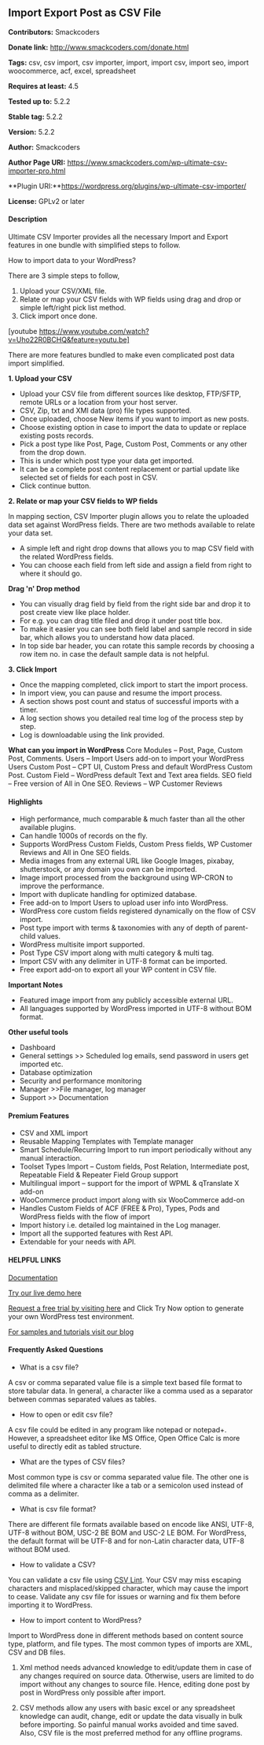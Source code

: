 ##  Import Export Post as CSV File ##

**Contributors:** Smackcoders

**Donate link:** http://www.smackcoders.com/donate.html

**Tags:** csv, csv import, csv importer, import, import csv, import seo, import woocommerce, acf, excel, spreadsheet

**Requires at least:** 4.5

**Tested up to:** 5.2.2

**Stable tag:** 5.2.2

**Version:** 5.2.2

**Author:** Smackcoders

**Author Page URI:** https://www.smackcoders.com/wp-ultimate-csv-importer-pro.html

**Plugin URI:**https://wordpress.org/plugins/wp-ultimate-csv-importer/

**License:** GPLv2 or later


#### Description ####

Ultimate CSV Importer provides all the necessary Import and Export features in one bundle with simplified steps to follow. 

How to import data to your WordPress?

There are 3 simple steps to follow, 

1. Upload your CSV/XML file.
2. Relate or map your CSV fields with WP fields using drag and drop or simple left/right pick list method.
3. Click import once done.

[youtube https://www.youtube.com/watch?v=Uho22R0BCHQ&feature=youtu.be]

There are more features bundled to make even complicated post data import simplified. 

**1. Upload your CSV**

* Upload your CSV file from different sources like desktop, FTP/SFTP, remote URLs or a location from your host server. 
* CSV, Zip, txt and XMl data (pro) file types supported. 
* Once uploaded, choose New items if you want to import as new posts. 
* Choose existing option in case to import the data to update or replace existing posts records. 
* Pick a post type like Post, Page, Custom Post, Comments or any other from the drop down.
* This is under which post type your data get imported.
* It can be a complete post content replacement or partial update like selected set of fields for each post in CSV.
* Click continue button.

**2. Relate or map your CSV fields to WP fields**

In mapping section, CSV Importer plugin allows you to relate the uploaded data set against WordPress fields. There are two methods available to relate your data set.

* A simple left and right drop downs that allows you to map CSV field with the related WordPress fields.
* You can choose each field from left side and assign a field from right to where it should go.

**Drag 'n' Drop method**

* You can visually drag field by field from the right side bar and drop it to post create view like place holder.
* For e.g. you can drag title filed and drop it under post title box. 
* To make it easier you can see both field label and sample record in side bar, which allows you to understand how data placed.
* In top side bar header, you can rotate this sample records by choosing a row item no. in case the default sample data is not helpful.

**3. Click Import**

* Once the mapping completed, click import to start the import process.
* In import view, you can pause and resume the import process.
* A section shows post count and status of successful imports with a timer.
* A log section shows you detailed real time log of the process step by step. 
* Log is downloadable using the link provided.

**What can you import in WordPress**
Core Modules – Post, Page, Custom Post, Comments.
Users – Import Users add-on to import your WordPress Users
Custom Post – CPT UI, Custom Press and default WordPress Custom Post.
Custom Field – WordPress default Text and Text area fields.
SEO field – Free version of All in One SEO.
Reviews – WP Customer Reviews

#### Highlights ####
* High performance, much comparable & much faster than all the other available plugins.
* Can handle 1000s of records on the fly.
* Supports WordPress Custom Fields, Custom Press fields, WP Customer Reviews and All in One SEO fields.
* Media images from any external URL like Google Images, pixabay, shutterstock, or any domain you own can be imported.
* Image import processed from the background using WP-CRON to improve the performance.
* Import with duplicate handling for optimized database.
* Free add-on to Import Users <link> to upload user info into WordPress.
* WordPress core custom fields registered dynamically on the flow of CSV import.
* Post type import with terms & taxonomies with any of depth of parent-child values.
* WordPress multisite import supported.
* Post Type CSV import along with multi category & multi tag.
* Import CSV with any delimiter in UTF-8 format can be imported.
* Free export add-on to export <link> all your WP content in CSV file.

**Important Notes**
* Featured image import from any publicly accessible external URL.
* All languages supported by WordPress imported in UTF-8 without BOM format.

**Other useful tools**
* Dashboard
* General settings >> Scheduled log emails, send password in users get imported etc.
* Database optimization
* Security and performance monitoring
* Manager >>File manager, log manager
* Support >> Documentation

#### Premium Features ####
* CSV and XML import
* Reusable Mapping Templates with Template manager
* Smart Schedule/Recurring Import to run import periodically without any manual interaction.
* Toolset Types Import – Custom fields, Post Relation, Intermediate post, Repeatable Field & Repeater Field Group support
* Multilingual import – support for the import of WPML & qTranslate X add-on
* WooCommerce product import along with six WooCommerce add-on
* Handles Custom Fields of ACF (FREE & Pro), Types, Pods and WordPress fields with the flow of import
* Import history i.e. detailed log maintained in the Log manager.
* Import all the supported features with Rest API.
* Extendable for your needs with API.


#### HELPFUL LINKS ####
[Documentation](https://www.smackcoders.com/documentation/ultimate-csv-importer-pro/how-to-import-csv?utm_source=web&utm_campaign=readme&utm_medium=wp_org)

[Try our live demo here](https://demo.smackcoders.com/wordpress/wp-admin/admin.php?page=sm-uci-dashboard)

[Request a free trial by visiting here](https://www.smackcoders.com/wp-ultimate-csv-importer-pro.html?utm_source=web&utm_campaign=readme&utm_medium=wp_org) and Click Try Now option to generate your own WordPress test environment.

[For samples and tutorials visit our blog](https://www.smackcoders.com/blog.html?utm_source=wp.org&utm_medium=plugin&utm_campaign=readme)

#### Frequently Asked Questions ####

* What is a csv file?

A csv or comma separated value file is a simple text based file format to store tabular data. In general, a character like a comma used as a separator between commas separated values as tables. 

* How to open or edit csv file?

A csv file could be edited in any program like notepad or notepad+. However, a spreadsheet editor like MS Office, Open Office Calc is more useful to directly edit as tabled structure.

* What are the types of CSV files?

Most common type is csv or comma separated value file. The other one is delimited file where a character like a tab or a semicolon used instead of comma as a delimiter.

* What is csv file format?

There are different file formats available based on encode like ANSI, UTF-8, UTF-8 without BOM, USC-2 BE BOM and USC-2 LE BOM. For WordPress, the default format will be UTF-8 and for non-Latin character data, UTF-8 without BOM used.

* How to validate a CSV?

You can validate a csv file using [CSV Lint](https://csvlint.io/). Your CSV may miss escaping characters and misplaced/skipped character, which may cause the import to cease. Validate any csv file for issues or warning and fix them before importing it to WordPress.

* How to import content to WordPress?

Import to WordPress done in different methods based on content source type, platform, and file types. The most common types of imports are XML, CSV and DB files. 

1. Xml method needs advanced knowledge to edit/update them in case of any changes required on source data. Otherwise, users are limited to do import without any changes to source file. Hence, editing done post by post in WordPress only possible after import.

2. CSV methods allow any users with basic excel or any spreadsheet knowledge can audit, change, edit or update the data visually in bulk before importing. So painful manual works avoided and time saved. Also, CSV file is the most preferred method for any offline programs. 
